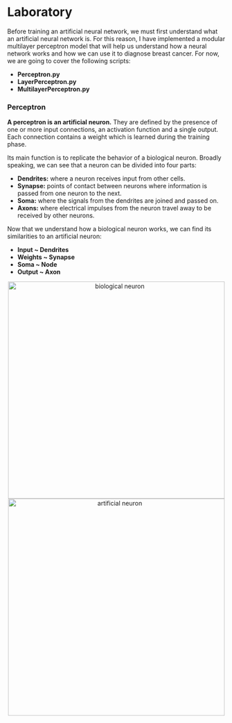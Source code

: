 # Laboratory
Before training an artificial neural network, we must first understand what an artificial neural network is. For this reason, I have implemented a modular multilayer perceptron model that will help us understand how a neural network works and how we can use it to diagnose breast cancer. For now, we are going to cover the following scripts:
- **Perceptron.py**
- **LayerPerceptron.py**
- **MultilayerPerceptron.py**

### Perceptron
**A perceptron is an artificial neuron.** They are defined by the presence of one or more input connections, an activation function and a single output. Each connection contains a weight which is learned during the training phase.<br>

Its main function is to replicate the behavior of a biological neuron. Broadly speaking, we can see that a neuron can be divided into four parts:
- **Dendrites:** where a neuron receives input from other cells.
- **Synapse:** points of contact between neurons where information is passed from one neuron to the next.
- **Soma:** where the signals from the dendrites are joined and passed on.
- **Axons:** where electrical impulses from the neuron travel away to be received by other neurons.

Now that we understand how a biological neuron works, we can find its similarities to an artificial neuron:
- **Input ~ Dendrites**
- **Weights ~ Synapse**
- **Soma ~ Node**
- **Output ~ Axon**

<div align="center">
<img width=500 alt="biological neuron" src="https://user-images.githubusercontent.com/74931024/177190004-06cefb93-511e-425d-b5a5-4d1b5afceaca.jpg">
<img width=500 alt="artificial neuron" src="https://user-images.githubusercontent.com/74931024/177190161-47bec551-5910-40d0-9a39-6b94380da046.png">
</div>

